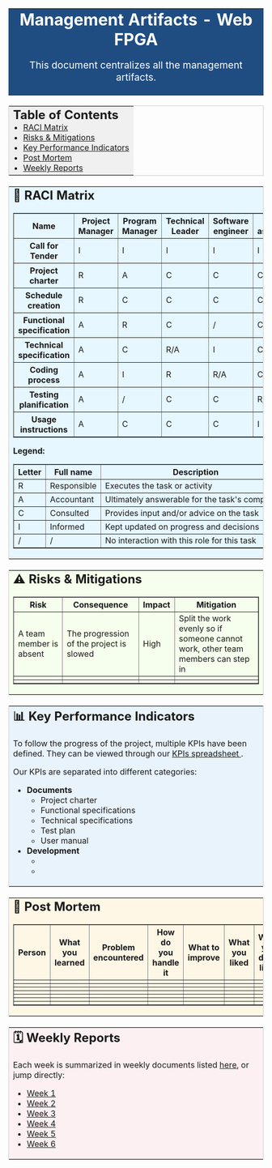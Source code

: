 <!-- BANNER / TITLE SECTION -->
<table width="100%" border="0" cellspacing="0" cellpadding="30" bgcolor="#1F4D82" style="margin-bottom:20px;">
  <tr>
    <td align="center">
      <font color="#ffffff">
        <h1 style="margin:0;">Management Artifacts - Web FPGA</h1>
        <p style="font-size:1.2em;">
          This document centralizes all the management artifacts.
        </p>
      </font>
    </td>
  </tr>
</table>

<!-- TABLE OF CONTENTS -->
<table width="100%" border="0" cellspacing="0" cellpadding="10" style="margin-bottom:20px; border:1px solid #ccc; border-collapse:collapse;">
  <tr>
    <td bgcolor="#F0F0F0">
      <h2 style="margin:0;">Table of Contents</h2>
      <ul style="margin:0; padding-left:20px;">
        <li><a href="#raci-matrix">RACI Matrix</a></li>
        <li><a href="#risks--mitigations">Risks &amp; Mitigations</a></li>
        <li><a href="#key-performance-indicators">Key Performance Indicators</a></li>
        <li><a href="#post-mortem">Post Mortem</a></li>
        <li><a href="#weekly-reports">Weekly Reports</a></li>
      </ul>
    </td>
  </tr>
</table>

<!-- RACI MATRIX SECTION -->
<table width="100%" border="0" cellspacing="0" cellpadding="20" bgcolor="#E6F7FF" style="margin-bottom:20px; border:1px solid #ccc; border-collapse:collapse;">
  <tr>
    <td>
      <h2 id="raci-matrix" style="margin-top:0;">📌 RACI Matrix</h2>
      <!-- Original RACI Matrix Table -->
      <table border="1" width="100%" cellspacing="0" cellpadding="8" style="border-collapse:collapse;">
        <tr>
          <th>Name</th>
          <th>Project Manager</th>
          <th>Program Manager</th>
          <th>Technical Leader</th>
          <th>Software engineer</th>
          <th>Quality assurance</th>
          <th>Technical Writer</th>
          <th>Client</th>
        </tr>
        <tr>
          <th>Call for Tender</th>
          <td>I</td>
          <td>I</td>
          <td>I</td>
          <td>I</td>
          <td>I</td>
          <td>I</td>
          <td>R</td>
        </tr>
        <tr>
          <th>Project charter</th>
          <td>R</td>
          <td>A</td>
          <td>C</td>
          <td>C</td>
          <td>C</td>
          <td>C</td>
          <td>I</td>
        </tr>
        <tr>
          <th>Schedule creation</th>
          <td>R</td>
          <td>C</td>
          <td>C</td>
          <td>C</td>
          <td>C</td>
          <td>C</td>
          <td>/</td>
        </tr>
        <tr>
          <th>Functional specification</th>
          <td>A</td>
          <td>R</td>
          <td>C</td>
          <td>/</td>
          <td>C</td>
          <td>/</td>
          <td>C</td>
        </tr>
        <tr>
          <th>Technical specification</th>
          <td>A</td>
          <td>C</td>
          <td>R/A</td>
          <td>I</td>
          <td>C</td>
          <td>/</td>
          <td>C</td>
        </tr>
        <tr>
          <th>Coding process</th>
          <td>A</td>
          <td>I</td>
          <td>R</td>
          <td>R/A</td>
          <td>C</td>
          <td>/</td>
          <td>/</td>
        </tr>
        <tr>
          <th>Testing planification</th>
          <td>A</td>
          <td>/</td>
          <td>C</td>
          <td>C</td>
          <td>R/A</td>
          <td>I</td>
          <td>/</td>
        </tr>
        <tr>
          <th>Usage instructions</th>
          <td>A</td>
          <td>C</td>
          <td>C</td>
          <td>C</td>
          <td>I</td>
          <td>R/A</td>
          <td>I</td>
        </tr>
      </table>
      <!-- Legend -->
    <p><strong>Legend:</strong></p>
      <table border="1" cellspacing="0" cellpadding="8" style="border-collapse:collapse;">
        <tr>
          <th>Letter</th>
          <th>Full name</th>
          <th>Description</th>
        </tr>
        <tr>
          <td>R</td>
          <td>Responsible</td>
          <td>Executes the task or activity</td>
        </tr>
        <tr>
          <td>A</td>
          <td>Accountant</td>
          <td>Ultimately answerable for the task's completion</td>
        </tr>
        <tr>
          <td>C</td>
          <td>Consulted</td>
          <td>Provides input and/or advice on the task</td>
        </tr>
        <tr>
          <td>I</td>
          <td>Informed</td>
          <td>Kept updated on progress and decisions</td>
        </tr>
        <tr>
          <td>/</td>
          <td>/</td>
          <td>No interaction with this role for this task</td>
        </tr>
      </table>
    </td>
  </tr>
</table>

<!-- RISKS & MITIGATIONS SECTION -->
<table width="100%" border="0" cellspacing="0" cellpadding="20" bgcolor="#F6FFED" style="margin-bottom:20px; border:1px solid #ccc; border-collapse:collapse;">
  <tr>
    <td>
      <h2 id="risks--mitigations" style="margin-top:0;">⚠ Risks &amp; Mitigations</h2>
      <table border="1" width="100%" cellspacing="0" cellpadding="8" style="border-collapse:collapse;">
        <tr>
          <th>Risk</th>
          <th>Consequence</th>
          <th>Impact</th>
          <th>Mitigation</th>
        </tr>
        <tr>
          <td>A team member is absent</td>
          <td>The progression of the project is slowed</td>
          <td>High</td>
          <td>Split the work evenly so if someone cannot work, other team members can step in</td>
        </tr>
        <tr>
          <td></td>
          <td></td>
          <td></td>
          <td></td>
        </tr>
        <tr>
          <td></td>
          <td></td>
          <td></td>
          <td></td>
        </tr>
      </table>
    </td>
  </tr>
</table>

<!-- KEY PERFORMANCE INDICATORS SECTION -->
<table width="100%" border="0" cellspacing="0" cellpadding="20" bgcolor="#E8F3FC" style="margin-bottom:20px; border:1px solid #ccc; border-collapse:collapse;">
  <tr>
    <td>
      <h2 id="key-performance-indicators" style="margin-top:0;">📊 Key Performance Indicators</h2>
      <p>
        To follow the progress of the project, multiple KPIs have been defined. 
        They can be viewed through our 
        <a href="https://docs.google.com/spreadsheets/d/1eKVS6e0FwKcXLgHNbZsB1XYESFJWPV4A9yk-6R81024/edit?usp=sharing" target="_blank">
          KPIs spreadsheet
        </a>.
      </p>
      <p>
        Our KPIs are separated into different categories:
      </p>
      <ul>
        <li><strong>Documents</strong>
          <ul>
            <li>Project charter</li>
            <li>Functional specifications</li>
            <li>Technical specifications</li>
            <li>Test plan</li>
            <li>User manual</li>
          </ul>
        </li>
        <li><strong>Development</strong>
          <ul>
            <li></li>
            <li></li>
          </ul>
        </li>
      </ul>
    </td>
  </tr>
</table>

<!-- POST MORTEM SECTION -->
<table width="100%" border="0" cellspacing="0" cellpadding="20" bgcolor="#FFF7E6" style="margin-bottom:20px; border:1px solid #ccc; border-collapse:collapse;">
  <tr>
    <td>
      <h2 id="post-mortem" style="margin-top:0;">📝 Post Mortem</h2>
      <table border="1" width="100%" cellspacing="0" cellpadding="8" style="border-collapse:collapse;">
        <tr>
          <th>Person</th>
          <th>What you learned</th>
          <th>Problem encountered</th>
          <th>How do you handle it</th>
          <th>What to improve</th>
          <th>What you liked</th>
          <th>What you don't liked</th>
          <th>What are you proud</th>
        </tr>
        <tr>
          <td></td>
          <td></td>
          <td></td>
          <td></td>
          <td></td>
          <td></td>
          <td></td>
          <td></td>
        </tr>
        <tr>
          <td></td>
          <td></td>
          <td></td>
          <td></td>
          <td></td>
          <td></td>
          <td></td>
          <td></td>
        </tr>
        <tr>
          <td></td>
          <td></td>
          <td></td>
          <td></td>
          <td></td>
          <td></td>
          <td></td>
          <td></td>
        </tr>
        <tr>
          <td></td>
          <td></td>
          <td></td>
          <td></td>
          <td></td>
          <td></td>
          <td></td>
          <td></td>
        </tr>
        <tr>
          <td></td>
          <td></td>
          <td></td>
          <td></td>
          <td></td>
          <td></td>
          <td></td>
          <td></td>
        </tr>
        <tr>
          <td></td>
          <td></td>
          <td></td>
          <td></td>
          <td></td>
          <td></td>
          <td></td>
          <td></td>
        </tr>
        <tr>
          <td></td>
          <td></td>
          <td></td>
          <td></td>
          <td></td>
          <td></td>
          <td></td>
          <td></td>
        </tr>
      </table>
    </td>
  </tr>
</table>

<!-- WEEKLY REPORTS SECTION -->
<table width="100%" border="0" cellspacing="0" cellpadding="20" bgcolor="#FCF0F3" style="border:1px solid #ccc; border-collapse:collapse;">
  <tr>
    <td>
      <h2 id="weekly-reports" style="margin-top:0;">🗓️ Weekly Reports</h2>
      <p>
        Each week is summarized in weekly documents listed 
        <a href="WeeklyReports">here</a>, or jump directly:
      </p>
      <ul>
        <li><a href="WeeklyReports/weeklyReport1.md">Week 1</a></li>
        <li><a href="WeeklyReports/weeklyReport2.md">Week 2</a></li>
        <li><a href="WeeklyReports/weeklyReport3.md">Week 3</a></li>
        <li><a href="WeeklyReports/weeklyReport4.md">Week 4</a></li>
        <li><a href="WeeklyReports/weeklyReport5.md">Week 5</a></li>
        <li><a href="WeeklyReports/weeklyReport6.md">Week 6</a></li>
      </ul>
    </td>
  </tr>
</table>
